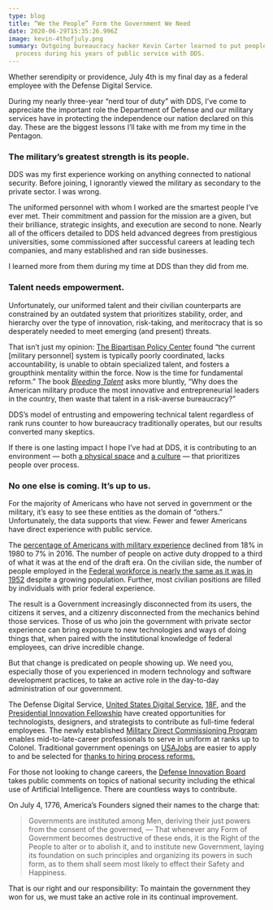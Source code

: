 ```yaml
---
type: blog
title: “We the People” Form the Government We Need
date: 2020-06-29T15:35:26.996Z
image: kevin-4thofjuly.png
summary: Outgoing bureaucracy hacker Kevin Carter learned to put people over
  process during his years of public service with DDS.
---
```

Whether serendipity or providence, July 4th is my final day as a federal employee with the Defense Digital Service.

During my nearly three-year “nerd tour of duty” with DDS, I’ve come to appreciate the important role the Department of Defense and our military services have in protecting the independence our nation declared on this day. These are the biggest lessons I’ll take with me from my time in the Pentagon.

### The military’s greatest strength is its people.

DDS was my first experience working on anything connected to national security. Before joining, I ignorantly viewed the military as secondary to the private sector. I was wrong.

The uniformed personnel with whom I worked are the smartest people I’ve ever met. Their commitment and passion for the mission are a given, but their brilliance, strategic insights, and execution are second to none. Nearly all of the officers detailed to DDS held advanced degrees from prestigious universities, some commissioned after successful careers at leading tech companies, and many established and ran side businesses.

I learned more from them during my time at DDS than they did from me.

### Talent needs empowerment.

Unfortunately, our uniformed talent and their civilian counterparts are constrained by an outdated system that prioritizes stability, order, and hierarchy over the type of innovation, risk-taking, and meritocracy that is so desperately needed to meet emerging (and present) threats.

That isn’t just my opinion: [The Bipartisan Policy Center](https://bipartisanpolicy.org/wp-content/uploads/2019/03/BPC-Defense-Building-A-FAST-Force.pdf) found “the current \[military personnel] system is typically poorly coordinated, lacks accountability, is unable to obtain specialized talent, and fosters a groupthink mentality within the force. Now is the time for fundamental reform.” The book *[Bleeding Talent](https://www.nytimes.com/2013/01/06/business/bleeding-talent-sees-a-military-management-mess.html)* asks more bluntly, “Why does the American military produce the most innovative and entrepreneurial leaders in the country, then waste that talent in a risk-averse bureaucracy?”

DDS’s model of entrusting and empowering technical talent regardless of rank runs counter to how bureaucracy traditionally operates, but our results converted many skeptics.

If there is one lasting impact I hope I’ve had at DDS, it is contributing to an environment — both [a physical space](https://magazines.augusta.edu/2019/07/29/at-a-place-called-tatooine/) and [a culture](https://www.wired.com/story/pentagon-dream-team-tech-savvy-soldiers/) — that prioritizes people over process.

### No one else is coming. It’s up to us.

For the majority of Americans who have not served in government or the military, it’s easy to see these entities as the domain of “others.” Unfortunately, the data supports that view. Fewer and fewer Americans have direct experience with public service.

The [percentage of Americans with military experience](https://www.pewresearch.org/fact-tank/2017/11/10/the-changing-face-of-americas-veteran-population/) declined from 18% in 1980 to 7% in 2016. The number of people on active duty dropped to a third of what it was at the end of the draft era. On the civilian side, the number of people employed in the [Federal workforce is nearly the same as it was in 1952](https://www.opm.gov/policy-data-oversight/data-analysis-documentation/federal-employment-reports/historical-tables/executive-branch-civilian-employment-since-1940/) despite a growing population. Further, most civilian positions are filled by individuals with prior federal experience.

The result is a Government increasingly disconnected from its users, the citizens it serves, and a citizenry disconnected from the mechanics behind those services. Those of us who join the government with private sector experience can bring exposure to new technologies and ways of doing things that, when paired with the institutional knowledge of federal employees, can drive incredible change.

But that change is predicated on people showing up. We need you, especially those of you experienced in modern technology and software development practices, to take an active role in the day-to-day administration of our government.

The Defense Digital Service, [United States Digital Service](https://www.usds.gov/apply), [18F](https://18f.gsa.gov), and the [Presidential Innovation Fellowship](https://presidentialinnovationfellows.gov) have created opportunities for technologists, designers, and strategists to contribute as full-time federal employees. The newly established [Military Direct Commissioning Program](https://www.goarmy.com/army-cyber/cyber-direct-commissioning-program.html) enables mid-to-late-career professionals to serve in uniform at ranks up to Colonel. Traditional government openings on [USAJobs](https://www.usajobs.gov) are easier to apply to and be selected for [thanks to hiring process reforms.](https://smeqa.usds.gov)

For those not looking to change careers, the [Defense Innovation Board](https://innovation.defense.gov/Meetings/) takes public comments on topics of national security including the ethical use of Artificial Intelligence. There are countless ways to contribute.

On July 4, 1776, America’s Founders signed their names to the charge that:

> Governments are instituted among Men, deriving their just powers from the consent of the governed, — That whenever any Form of Government becomes destructive of these ends, it is the Right of the People to alter or to abolish it, and to institute new Government, laying its foundation on such principles and organizing its powers in such form, as to them shall seem most likely to effect their Safety and Happiness.

That is our right and our responsibility: To maintain the government they won for us, we must take an active role in its continual improvement.